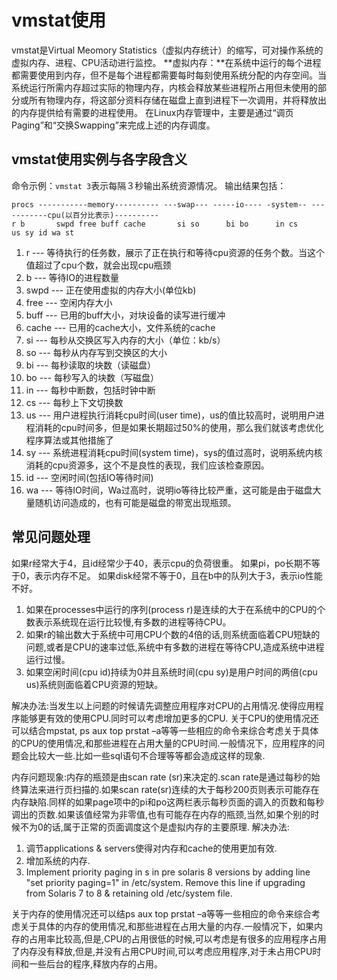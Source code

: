 # vmstat使用
vmstat是Virtual Meomory Statistics（虚拟内存统计）的缩写，可对操作系统的虚拟内存、进程、CPU活动进行监控。
**虚拟内存：**在系统中运行的每个进程都需要使用到内存，但不是每个进程都需要每时每刻使用系统分配的内存空间。当系统运行所需内存超过实际的物理内存，内核会释放某些进程所占用但未使用的部分或所有物理内存，将这部分资料存储在磁盘上直到进程下一次调用，并将释放出的内存提供给有需要的进程使用。
在Linux内存管理中，主要是通过“调页Paging”和“交换Swapping”来完成上述的内存调度。

## vmstat使用实例与各字段含义
命令示例：`vmstat 3`表示每隔３秒输出系统资源情况。
输出结果包括：
```
procs -----------memory---------- ---swap--- -----io---- -system-- -----------cpu(以百分比表示)----------
r b       swpd free buff cache       si so      bi bo      in cs        us sy id wa st
```
1. r --- 等待执行的任务数，展示了正在执行和等待cpu资源的任务个数。当这个值超过了cpu个数，就会出现cpu瓶颈
2. b --- 等待IO的进程数量
3. swpd --- 正在使用虚拟的内存大小(单位kb)
4. free --- 空闲内存大小
5. buff --- 已用的buff大小，对块设备的读写进行缓冲
6. cache --- 已用的cache大小，文件系统的cache
7. si --- 每秒从交换区写入内存的大小（单位：kb/s）
8. so --- 每秒从内存写到交换区的大小
9. bi --- 每秒读取的块数（读磁盘）
10. bo --- 每秒写入的块数（写磁盘）
11. in --- 每秒中断数，包括时钟中断
12. cs --- 每秒上下文切换数
13. us --- 用户进程执行消耗cpu时间(user time)，us的值比较高时，说明用户进程消耗的cpu时间多，但是如果长期超过50%的使用，那么我们就该考虑优化程序算法或其他措施了
14. sy --- 系统进程消耗cpu时间(system time)，sys的值过高时，说明系统内核消耗的cpu资源多，这个不是良性的表现，我们应该检查原因。
15. id --- 空闲时间(包括IO等待时间)
16. wa --- 等待IO时间，Wa过高时，说明io等待比较严重，这可能是由于磁盘大量随机访问造成的，也有可能是磁盘的带宽出现瓶颈。

## 常见问题处理
如果r经常大于4，且id经常少于40，表示cpu的负荷很重。
如果pi，po长期不等于0，表示内存不足。
如果disk经常不等于0，且在b中的队列大于3，表示io性能不好。
1. 如果在processes中运行的序列(process r)是连续的大于在系统中的CPU的个数表示系统现在运行比较慢,有多数的进程等待CPU。
2. 如果r的输出数大于系统中可用CPU个数的4倍的话,则系统面临着CPU短缺的问题,或者是CPU的速率过低,系统中有多数的进程在等待CPU,造成系统中进程运行过慢。
3. 如果空闲时间(cpu id)持续为0并且系统时间(cpu sy)是用户时间的两倍(cpu us)系统则面临着CPU资源的短缺。

解决办法:当发生以上问题的时候请先调整应用程序对CPU的占用情况.使得应用程序能够更有效的使用CPU.同时可以考虑增加更多的CPU.  关于CPU的使用情况还可以结合mpstat,  ps aux top  prstat –a等等一些相应的命令来综合考虑关于具体的CPU的使用情况,和那些进程在占用大量的CPU时间.一般情况下，应用程序的问题会比较大一些.比如一些sql语句不合理等等都会造成这样的现象.

内存问题现象:内存的瓶颈是由scan rate (sr)来决定的.scan rate是通过每秒的始终算法来进行页扫描的.如果scan rate(sr)连续的大于每秒200页则表示可能存在内存缺陷.同样的如果page项中的pi和po这两栏表示每秒页面的调入的页数和每秒调出的页数.如果该值经常为非零值,也有可能存在内存的瓶颈,当然,如果个别的时候不为0的话,属于正常的页面调度这个是虚拟内存的主要原理.
解决办法: 
1. 调节applications & servers使得对内存和cache的使用更加有效.
2. 增加系统的内存.
3. Implement priority paging in s in pre solaris 8 versions by adding line "set priority paging=1" in /etc/system. Remove this line if upgrading from Solaris 7 to 8 & retaining old /etc/system file.

关于内存的使用情况还可以结ps aux top  prstat –a等等一些相应的命令来综合考虑关于具体的内存的使用情况,和那些进程在占用大量的内存.一般情况下，如果内存的占用率比较高,但是,CPU的占用很低的时候,可以考虑是有很多的应用程序占用了内存没有释放,但是,并没有占用CPU时间,可以考虑应用程序,对于未占用CPU时间和一些后台的程序,释放内存的占用。